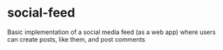 # social-feed
Basic implementation of a social media feed (as a web app) where users can create posts, like them, and post comments
